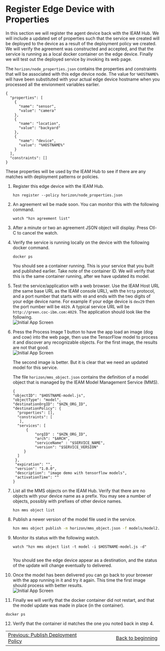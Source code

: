 # Register Edge Device with Properties

In this section we will register the agent device back with the IEAM Hub.  We will include a updated set of properties such that the service we created will be deployed to the device as a result of the deployment policy we created.  We will verify the agreement was constructed and accepted, and that the service is running as a local docker container on the edge device.  Finally we will test out the deployed service by invoking its web page.

The `horizon/node_properties.json` contains the properties and constraints that will be associated with this edge device node.  The value for `%HOSTNAME%` will have been substituted with your actual edge device hostname when you processed all the envionment variables earlier.  


```
{
  "properties": [
    {
      "name": "sensor",
      "value": "camera"
    },
    {
      "name": "location",
      "value": "backyard"
    },
    {
      "name": "device",
      "value": "%HOSTNAME%"
    }
  ],
  "constraints": []
}
```

These properties will be used by the IEAM Hub to see if there are any matches with deployment patterns or policies.

1. Register this edge device with the IEAM Hub.
   ``` 
   hzn register --policy horizon/node_properties.json 

   ```

2. An agreement wil be made soon. You can monitor this with the following command.
   ```  
   watch "hzn agreement list"

   ```

3. After a  minute or two an agreement JSON object will display.  Press Ctl-C to cancel the watch.

4. Verify the service is running locally on the device with the following docker command.
   ```
   docker ps

   ```
   You should see a container running.  This is your service that you built and published earlier.  Take note of the container ID.  We will verify that this is the same container running, after we have updated its model.

5. Test the service/application with a web browser.  Use the IEAM Host URL (the same base URL as the IEAM console URL), with the `http` protocol, and a port number that starts with `40` and ends with the two digits of your edge device name.  For example if your edge device is `dev29` then the port number will be `4029`.  A typical service URL will be `http://green.coc-ibm.com:4029`.  The application should look like the following.  
![Initial App Screen](images/tfapp.png)

6. Press the Process Image 1 button to have the app load an image (dog and cow) into the web page, then use the TensorFlow model to process it and discover any recognizable objects.  For the first image, the results are not that good.  
![Initial App Screen](images/tfapp1.png)

   The second image is better. But it is clear that we need an updated model for this service.

   The file `horizon/mms_object.json` contains the definition of a model object that is managed by the IEAM Model Management Service (MMS).
   ```
   {
   "objectID": "$HOSTNAME-model.js",
   "objectType": "model",
   "destinationOrgID": "$HZN_ORG_ID",
   "destinationPolicy": {
     "properties": [],
     "constraints": [
      ],
     "services": [
         {
             "orgID" : "$HZN_ORG_ID",
             "arch": "$ARCH",
             "serviceName" : "$SERVICE_NAME",
             "version": "$SERVICE_VERSION"
        }
     ]
    }, 
    "expiration": "",
    "version": "1.0.0",
    "description": "image demo with tensorflow models",
    "activationTime": ""
   }
   ```  

7. List all the MMS objects on the IEAM Hub. Verify that there are no objects with your device name as a prefix. You may see a number of objects, possibly with prefixes of other device names.  
   ```
   hzn mms object list

   ```  

8. Publish a newer version of the model file used in the service.  
   ```bash
   hzn mms object publish -m horizon/mms_object.json -f models/model2.js

   ```

9. Monitor its status with the following watch.
   ```
   watch "hzn mms object list -t model -i $HOSTNAME-model.js -d"
 
   ```
   You should see the edge device appear as a destination, and the status of the update will change eventually to delivered.

10.  Once the model has been delivered you can go back to your browser with the app running in it and try it again.  This time the first image should process with better results.  
![Initial App Screen](images/tfapp2.png)

11. Finally we will verify that the docker container did not restart, and that the model update was made in place (in the container).
   ```
   docker ps

   ```

12.  Verify that the container id matches the one you noted back in step 4.


<table align="center">
<tr>
  <td align="left" width="9999"><a href="publish_deployment_policy.md">Previous: Publish Deployment Policy</a> </td>
  <td align="right" width="9999"><a href="README.md">Back to beginning</a> </td>
</tr>
</table>
